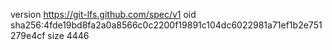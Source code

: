 version https://git-lfs.github.com/spec/v1
oid sha256:4fde19bd8fa2a0a8566c0c2200f19891c104dc6022981a71ef1b2e751279e4cf
size 4446
